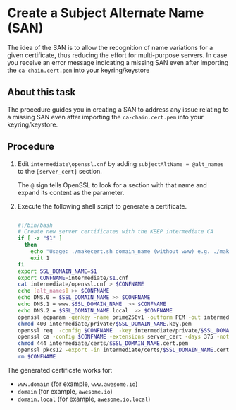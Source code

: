 # Create a Subject Alternate Name (SAN)

The idea of the SAN is to allow the recognition of name variations for a given certificate, thus reducing the effort for multi-purpose servers. In case you receive an error message indicating a missing SAN even after importing the `ca-chain.cert.pem` into your keyring/keystore

## About this task

The procedure guides you in creating a SAN to address any issue relating to a missing SAN even after importing the `ca-chain.cert.pem` into your keyring/keystore.

## Procedure

1.	Edit `intermediate\openssl.cnf` by adding `subjectAltName = @alt_names` to the `[server_cert]` section.

    The `@` sign tells OpenSSL to look for a section with that name and expand its content as the 
    parameter.

2.	Execute the following shell script to generate a certificate. 

    ```bash

    #!/bin/bash
    # Create new server certificates with the KEEP intermediate CA
    if [ -z "$1" ]
      then
        echo "Usage: ./makecert.sh domain_name (without www) e.g. ./makecert.sh funsite.com"
        exit 1
    fi
    export SSL_DOMAIN_NAME=$1
    export CONFNAME=intermediate/$1.cnf
    cat intermediate/openssl.cnf > $CONFNAME
    echo [alt_names] >> $CONFNAME
    echo DNS.0 = $SSL_DOMAIN_NAME >> $CONFNAME
    echo DNS.1 = www.$SSL_DOMAIN_NAME  >> $CONFNAME
    echo DNS.2 = $SSL_DOMAIN_NAME.local  >> $CONFNAME
    openssl ecparam -genkey -name prime256v1 -outform PEM -out intermediate/private/$SSL_DOMAIN_NAME.key.pem
    chmod 400 intermediate/private/$SSL_DOMAIN_NAME.key.pem
    openssl req  -config $CONFNAME  -key intermediate/private/$SSL_DOMAIN_NAME.key.pem -new -sha256 -out intermediate/csr/$SSL_DOMAIN_NAME.csr.pem
    openssl ca -config $CONFNAME -extensions server_cert -days 375 -notext -md sha256 -in intermediate/csr/$SSL_DOMAIN_NAME.csr.pem -out intermediate/certs/$SSL_DOMAIN_NAME.cert.pem
    chmod 444 intermediate/certs/$SSL_DOMAIN_NAME.cert.pem
    openssl pkcs12 -export -in intermediate/certs/$SSL_DOMAIN_NAME.cert.pem -inkey intermediate/private/$SSL_DOMAIN_NAME.key.pem -out intermediate/private/$SSL_DOMAIN_NAME.pfx -certfile intermediate/certs/ca-chain.cert.pem
    rm $CONFNAME

    ```

The generated certificate works for:

- `www.domain` (for example, `www.awesome.io`)
- `domain` (for example, `awesome.io`)
- `domain.local` (for example, `awesome.io.local`)
